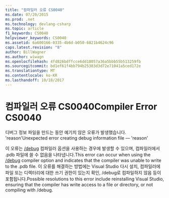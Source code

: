 ```yaml
---
title: "컴파일러 오류 CS0040"
ms.date: 07/20/2015
ms.prod: .net
ms.technology: devlang-csharp
ms.topic: article
f1_keywords: CS0040
helpviewer_keywords: CS0040
ms.assetid: 6a600166-0335-4b6d-b050-6821b4624c96
caps.latest.revision: "8"
author: BillWagner
ms.author: wiwagn
ms.openlocfilehash: 4fd826bdffcce6dd18057a36a5bbb55b513259fb
ms.sourcegitcommit: bd1ef61f4bb794b25383d3d72e71041a5ced172e
ms.translationtype: MT
ms.contentlocale: ko-KR
ms.lasthandoff: 10/18/2017
---
```

# <a name="compiler-error-cs0040"></a><span data-ttu-id="158fb-102">컴파일러 오류 CS0040</span><span class="sxs-lookup"><span data-stu-id="158fb-102">Compiler Error CS0040</span></span>
<span data-ttu-id="158fb-103">디버그 정보 파일을 만드는 동안 예기치 않은 오류가 발생했습니다. 'reason'</span><span class="sxs-lookup"><span data-stu-id="158fb-103">Unexpected error creating debug information file — 'reason'</span></span>  
  
 <span data-ttu-id="158fb-104">이 오류는 [/debug](../../csharp/language-reference/compiler-options/debug-compiler-option.md) 컴파일러 옵션을 사용하는 경우에 발생할 수 있으며, 컴파일러에서 .pdb 파일에 쓸 수 없음을 나타냅니다.</span><span class="sxs-lookup"><span data-stu-id="158fb-104">This error can occur when using the [/debug](../../csharp/language-reference/compiler-options/debug-compiler-option.md) compiler option and indicates that the compiler was unable to write to the .pdb file.</span></span> <span data-ttu-id="158fb-105">이 오류를 해결하는 방법에는 Visual Studio 다시 설치, 컴파일러에 파일 또는 디렉터리에 대한 쓰기 권한이 있는지 확인, /debug로 컴파일하지 않음 등이 포함됩니다.</span><span class="sxs-lookup"><span data-stu-id="158fb-105">Possible resolutions to this error include reinstalling Visual Studio, ensuring that the compiler has write access to a file or directory, or not compiling with /debug.</span></span>
